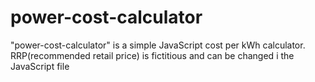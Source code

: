# power-cost-calculator
"power-cost-calculator" is a simple JavaScript cost per kWh calculator. RRP(recommended retail price) is fictitious and can be changed i the JavaScript file
